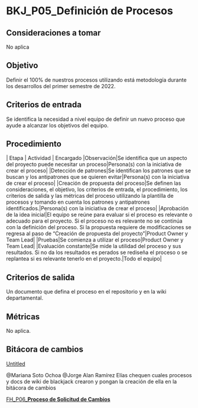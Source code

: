 # BKJ_P05_Definición de Procesos

## Consideraciones a tomar[](https://ace-software-development.github.io/Manual-de-Operaciones/docs/BlackJack/Procesos/P05_Definici%C3%B3n%20de%20Procesos#consideraciones-a-tomar)

No aplica

## Objetivo[](https://ace-software-development.github.io/Manual-de-Operaciones/docs/BlackJack/Procesos/P05_Definici%C3%B3n%20de%20Procesos#objetivo)

Definir el 100% de nuestros procesos utilizando está metodología durante los desarrollos del primer semestre de 2022.

## Criterios de entrada[](https://ace-software-development.github.io/Manual-de-Operaciones/docs/BlackJack/Procesos/P05_Definici%C3%B3n%20de%20Procesos#criterios-de-entrada)

Se identifica la necesidad a nivel equipo de definir un nuevo proceso que ayude a alcanzar los objetivos del equipo.

## Procedimiento[](https://ace-software-development.github.io/Manual-de-Operaciones/docs/BlackJack/Procesos/P05_Definici%C3%B3n%20de%20Procesos#procedimiento)

| Etapa | Actividad | Encargado |Observación|Se identifica que un aspecto del proyecto puede necesitar un proceso|Persona(s) con la iniciativa de crear el proceso| |Detección de patrones|Se identifican los patrones que se buscan y los antipatrones que se quieren evitar|Persona(s) con la iniciativa de crear el proceso| |Creación de propuesta del proceso|Se definen las consideraciones, el objetivo, los criterios de entrada, el procedimiento, los criterios de salida y las métricas del proceso utilizando la plantilla de procesos y tomando en cuenta los patrones y antipatrones identificados.|Persona(s) con la iniciativa de crear el proceso| |Aprobación de la idea inicial|El equipo se reúne para evaluar si el proceso es relevante o adecuado para el proyecto. Si el proceso no es relevante no se continúa con la definición del proceso. Si la propuesta requiere de modificaciones se regresa al paso de “Creación de propuesta del proyecto”|Product Owner y Team Lead| |Pruebas|Se comienza a utilizar el proceso|Product Owner y Team Lead| |Evaluación constante|Se mide la utilidad del proceso y sus resultados. Si no da los resultados es perados se rediseña el proceso o se replantea si es relevante tenerlo en el proyecto.|Todo el equipo|

## Criterios de salida[](https://ace-software-development.github.io/Manual-de-Operaciones/docs/BlackJack/Procesos/P05_Definici%C3%B3n%20de%20Procesos#criterios-de-salida)

Un documento que defina el proceso en el repositorio y en la wiki departamental.

## Métricas[](https://ace-software-development.github.io/Manual-de-Operaciones/docs/BlackJack/Procesos/P05_Definici%C3%B3n%20de%20Procesos#m%C3%A9tricas)

No aplica.

## Bitácora de cambios

[Untitled](BKJ_P05_Definicio%CC%81n%20de%20Procesos%202a311f9c09bd4fde85f16f6807bbe785/Untitled%20Database%20325c05626fc8412185a421570930ee21.csv)

@Mariana Soto Ochoa @Jorge Alan Ramírez Elías chequen cuales procesos y docs de wiki de blackjack crearon y pongan la creación de ella en la bitácora de cambios

[FH_P06_**Proceso de Solicitud de Cambios**](BKJ_P05_Definicio%CC%81n%20de%20Procesos%202a311f9c09bd4fde85f16f6807bbe785/FH_P06_Proceso%20de%20Solicitud%20de%20Cambios%204fa17d4a9f1e40de8fabccb611e80a64.md)